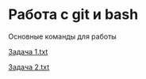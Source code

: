 # Работа с git и bash

Основные команды для работы

[Задача 1.txt](https://github.com/user-attachments/files/17421192/bash1.txt)

[Задача 2.txt](https://github.com/user-attachments/files/17424058/bash2.txt)
